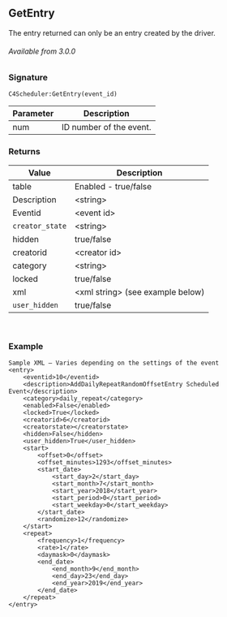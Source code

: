 ## GetEntry

The entry returned can only be an entry created by the driver.

###### Available from 3.0.0


### Signature

`C4Scheduler:GetEntry(event_id) `


| Parameter | Description |
| --- | --- |
| num |  ID number of the event. |


### Returns

| Value | Description |
| --- | --- |
| table | Enabled - true/false |
| Description | \<string\> |
| Eventid | \<event id\> |
| `creator_state` | \<string\> |
| hidden | true/false |
| creatorid |\<creator id\> |
| category |  \<string\> |
| locked | true/false |
| xml | \<xml string\> (see example below) |
| `user_hidden` | true/false |
 

### Example

```
Sample XML – Varies depending on the settings of the event
<entry>
    <eventid>10</eventid>
    <description>AddDailyRepeatRandomOffsetEntry Scheduled Event</description>
    <category>daily_repeat</category>
    <enabled>False</enabled>
    <locked>True</locked>
    <creatorid>6</creatorid>
    <creatorstate></creatorstate>
    <hidden>False</hidden>
    <user_hidden>True</user_hidden>
    <start>
        <offset>0</offset>
        <offset_minutes>1293</offset_minutes>
        <start_date>
            <start_day>2</start_day>
            <start_month>7</start_month>
            <start_year>2018</start_year>
            <start_period>0</start_period>
            <start_weekday>0</start_weekday>
        </start_date>
        <randomize>12</randomize>
    </start>
    <repeat>
        <frequency>1</frequency>
        <rate>1</rate>
        <daymask>0</daymask>
        <end_date>
            <end_month>9</end_month>
            <end_day>23</end_day>
            <end_year>2019</end_year>
        </end_date>
    </repeat>
</entry>
```